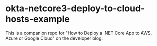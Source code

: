 # okta-netcore3-deploy-to-cloud-hosts-example

This is a companion repo for "How to Deploy a .NET Core App to AWS, Azure or Google Cloud" on the developer blog.
